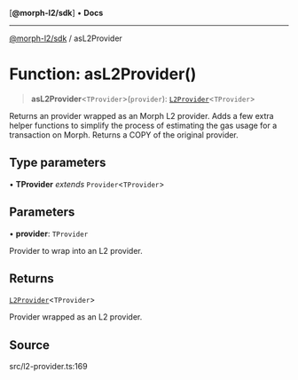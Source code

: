 [**@morph-l2/sdk**] • **Docs**

***

[@morph-l2/sdk](../1-globals.md) / asL2Provider

# Function: asL2Provider()

> **asL2Provider**\<`TProvider`\>(`provider`): [`L2Provider`](../type-aliases/L2Provider.md)\<`TProvider`\>

Returns an provider wrapped as an Morph L2 provider. Adds a few extra helper functions to
simplify the process of estimating the gas usage for a transaction on Morph. Returns a COPY
of the original provider.

## Type parameters

• **TProvider** *extends* `Provider`\<`TProvider`\>

## Parameters

• **provider**: `TProvider`

Provider to wrap into an L2 provider.

## Returns

[`L2Provider`](../type-aliases/L2Provider.md)\<`TProvider`\>

Provider wrapped as an L2 provider.

## Source

src/l2-provider.ts:169
